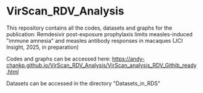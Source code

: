# VirScan_RDV_Analysis
This repository contains all the codes, datasets and graphs for the publication: Remdesivir post-exposure prophylaxis limits measles-induced "immune amnesia" and measles antibody responses in macaques (JCI Insight, 2025, in preparation)

Codes and graphs can be accessed here: 
https://andy-chankp.github.io/VirScan_RDV_Analysis/VirScan_analysis_RDV_Githib_ready.html

Datasets can be accessed in the directory "Datasets_in_RDS" 

